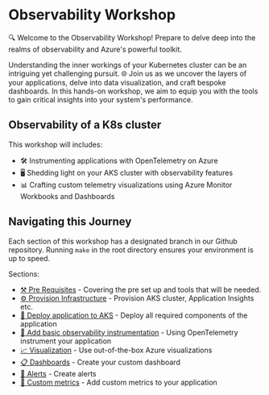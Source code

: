# Observability Workshop

🔍 Welcome to the Observability Workshop! Prepare to delve deep into the realms of observability and Azure's powerful toolkit.

Understanding the inner workings of your Kubernetes cluster can be an intriguing yet challenging pursuit. 🌐 Join us as we uncover the layers of your applications, delve into data visualization, and craft bespoke dashboards. In this hands-on workshop, we aim to equip you with the tools to gain critical insights into your system's performance.

## Observability of a K8s cluster

This workshop will includes:

- 🛠️ Instrumenting applications with OpenTelemetry on Azure
- 🖥️ Shedding light on your AKS cluster with observability features
- 📊 Crafting custom telemetry visualizations using Azure Monitor Workbooks and Dashboards

## Navigating this Journey

Each section of this workshop has a designated branch in our Github repository. Running `make` in the root directory ensures your environment is up to speed.

Sections:

- [⚒️ Pre Requisites](./00-pre-requisite/README.md) - Covering the pre set up and tools that will be
  needed.
- [⚙️ Provision Infrastructure](./01-provision-infrastructure/README.md) - Provision AKS cluster, Application Insights etc.
- [🧩 Deploy application to AKS](./02-deploy-application/README.md) - Deploy all required components of the application
- [🔎 Add basic observability instrumentation](./03-add-basic-observability-instrumentation/README.md) - Using OpenTelemetry instrument your application
- [📈 Visualization](./04-visualization/README.md) - Use out-of-the-box Azure visualizations
- [📋 Dashboards](./05-dashboards/README.md) - Create your custom dashboard
- [🚨 Alerts](./06-alert/README.md) - Create alerts
- [🌟 Custom metrics](./07-custom-metrics/README.md) - Add custom metrics to your application

<!-- Additional Read:

- [📖 Azure Observability 101](./10-azure-observabity-101/README.md) - Covering the basics of the azure observability suite -->
